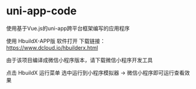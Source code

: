 # uni-app-code
使用基于Vue.js的uni-app跨平台框架编写的应用程序

使用 HbuildX-APP版 软件打开
下载链接：https://www.dcloud.io/hbuilderx.html

由于该项目编译成微信小程序版本，请下载微信小程序开发工具

点击 HbuildX 运行菜单 选中运行到小程序模拟器 -> 微信小程序即可运行查看效果
